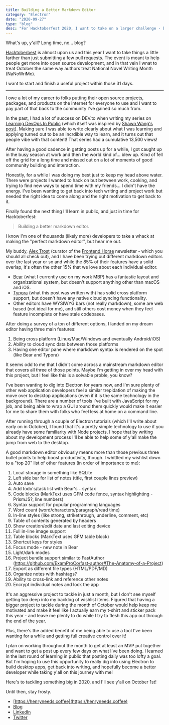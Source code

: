 ```yaml
---
title: Building a Better Markdown Editor
category: "Electron"
date: "2020-09-27"
type: "blog"
desc: "For Hacktoberfest 2020, I want to take on a larger challenge - building a better markdown editor."
---
```


What's up, y'all? Long time, no... blog?

[Hacktoberbest](https://hacktoberfest.digitalocean.com/) is almost upon us and this year I want to take things a little farther than just submitting a few pull requests. The event is meant to help people get more into open source development, and in that vein I wnat to treat October the same way authors treat National Novel Writing Month (NaNoWriMo).

I want to start and finish a useful project within those 31 days.

---

I owe a lot of my career to folks putting their open source projects, packages, and products on the internet for everyone to use and I want to pay part of that back to the community I've gained so much from.

In the past, I had a lot of success on DEV.to when writing my series on [Learning DevOps In Public](https://dev.to/quinncuatro/learning-devops-in-public-c26) (which itself was inspired by [Shawn Wang's post](https://www.swyx.io/writing/learn-in-public/)). Making sure I was able to write clearly about what I was learning and applying turned out to be an incrdible way to learn, and it turns out that people vibe with that content! That series had a cumulative 13,500 views!

After having a good cadence in getting posts up for a while, I got caught up in the busy season at work and then the world kind of... blew up. Kind of fell off the grid for a long time and missed out on a lot of moments of good community building and interaction.

Honestly, for a while I was doing my best just to keep my head above water. There were projects I wanted to hack on but between work, cooking, and trying to find new ways to spend time with my friends... I didn't have the energy. I've been wanting to get back into tech writing and project work but needed the right idea to come along and the right motivation to get back to it. 

Finally found the next thing I'll learn in public, and just in time for Hacktoberfest: 

> Building a better markdown editor.

I know I'm one of thousands (likely more) developers to take a whack at making the "perfect markdown editor", but hear me out.

My buddy, [Alex Trost](atrost.com) (curator of the [Frontend Horse](https://www.swyx.io/writing/learn-in-public/) newsletter - which you should all check out), and I have been trying out different markdown editors over the last year or so and while the 85% of their features have a solid overlap, it's often the other 15% that we love about each individual editor.

- [Bear](https://bear.app/) (what I currently use on my work MBP) has a fantastic layout and organizational system, but doesn't support anything other than macOS and iOS.
- [Typora](https://typora.io/) (what this post was written with) has solid cross platform support, but doesn't have any native cloud syncing functionality.
- Other editors have WYSIWYG bars (not really markdown), some are web based (not ideal for me), and still others cost money when they feel feature incomplete or have stale codebases.

After doing a survey of a ton of different options, I landed on my dream editor having three main features:

1. Being cross platform (Linux/Mac/Windows and eventually Android/iOS)
2. Ability to cloud sync data between those platforms
3. Having one editor pane where markdown syntax is rendered on the spot (like Bear and Typora)

It seems odd to me that I didn't come across a mainstream markdown editor that covers all three of those points. Maybe I'm getting in over my head with this project, but I feel like this is a solvable proble, you know?

I've been wanting to dig into Electron for years now, and I'm sure plenty of other web application developers feel a similar trepidation of making the move over to desktop applications (even if it is the same technology in the background). There are a number of tools I've built with JavaScript for my job, and being able to wrap a GUI around them quickly would make it easier for me to share them with folks who feel less at home on a command line.

After running through a couple of Electron tutorials (which I'll write about early on in October), I found that it's a pretty simple technology to use if you already have some familiarity with Node projects. I hope that by writing about my development process I'll be able to help some of y'all make the jump from web to the desktop.

A good markdown editor obviously means more than those previous three bullet points to help boost productivity, though. I whittled my wishlist down to a "top 20" list of other features (in order of importance to me):

1. Local storage in something like SQLite
2. Left side bar for list of notes (title, first couple lines preview)
3. Auto save
4. Add todo's/task list with Bear's `-`  syntax
5. Code blocks (MarkText uses GFM code fence, syntax highlighting - PrismJS?, line numbers)
6. Syntax support for popular programming languages
7. Word count (word/characters/paragraph/read time)
8. In-line styles (like strong, strikethrough, underline, comment, etc)
9. Table of contents generated by headers
10. Show creation/edit date and last editing device
11. Full in-line image support
12. Table blocks (MarkText uses GFM table block)
13. Shortcut keys for styles
14. Focus mode - new note in Bear
15. Light/dark modes
16. Project bundle support similar to FastAuthor (https://github.com/ExamProCo/fast-author#The-Anatomy-of-a-Project)
17. Export as different file types (HTML/PDF/MD)
18. Organize notes with hashtags?
19. Ability to cross-link and reference other notes
20. Encrypt individual notes and lock the app

It's an aggressive project to tackle in just a month, but I don't see myself getting too deep into my backlog of wishlist items. Figured that having a bigger project to tackle during the month of October would help keep me motivated and make it feel like I actually earn my t-shirt and sticker pack this year - and leave me plenty to do while I try to flesh this app out through the end of the year.

Plus, there's the added benefit of me being able to use a tool I've been wanting for a while and getting full creative control over it!

I plan on working throughout the month to get at least an MVP put together and want to get a post up every few days on what I've been doing. I learned in the last round of learning in public that posting daily was too lofty a goal. But I'm hoping to use this opportunity to really dig into using Electron to build desktop apps, get back into writing, and hopefully become a better developer while taking y'all on this journey with me!

Here's to tackling something big in 2020, and I'll see y'all on October 1st!

Until then, stay frosty.

- [https://henryneeds.coffee](https://henryneeds.coffee)
- [Blog](https://henryneeds.coffee/blog)
- [LinkedIn](https://linkedin.com/in/henryquinniv)
- [Twitter](https://twitter.com/quinncuatro)